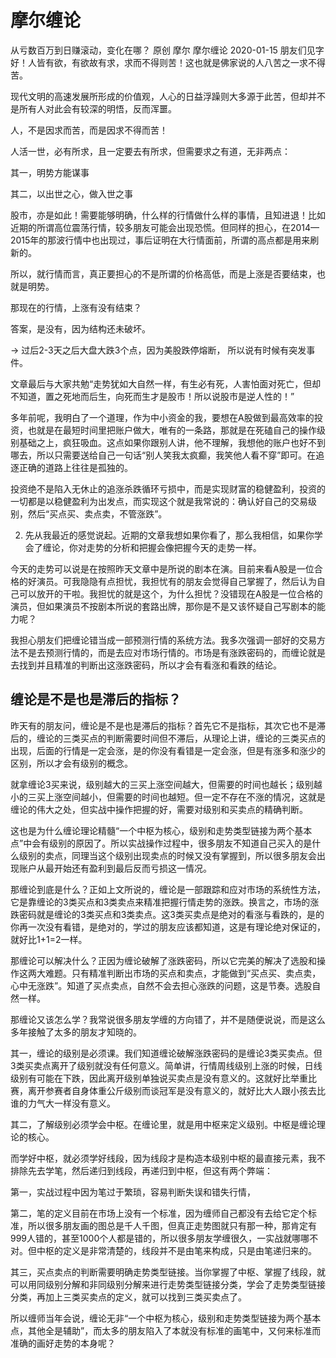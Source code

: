 # 摩尔缠论

从亏数百万到日赚滚动，变化在哪？
原创 摩尔 摩尔缠论 2020-01-15
朋友们见字好！人皆有欲，有欲故有求，求而不得则苦！这也就是佛家说的人八苦之一求不得苦。



现代文明的高速发展所形成的价值观，人心的日益浮躁则大多源于此苦，但却并不是所有人对此会有较深的明悟，反而浑噩。



人，不是因求而苦，而是因求不得而苦！



人活一世，必有所求，且一定要去有所求，但需要求之有道，无非两点：



其一，明势方能谋事

其二，以出世之心，做入世之事



股市，亦是如此！需要能够明确，什么样的行情做什么样的事情，且知进退！比如近期的所谓高位震荡行情，较多朋友可能会出现恐慌。但同样的担心，在2014—2015年的那波行情中也出现过，事后证明在大行情面前，所谓的高点都是用来刷新的。



所以，就行情而言，真正要担心的不是所谓的价格高低，而是上涨是否要结束，也就是明势。

那现在的行情，上涨有没有结束？

答案，是没有，因为结构还未破坏。

-> 过后2-3天之后大盘大跌3个点，因为美股跌停熔断， 所以说有时候有突发事件。 


文章最后与大家共勉“走势犹如大自然一样，有生必有死，人害怕面对死亡，但却不知道，置之死地而后生，向死而生才是股市！所以说股市是逆人性的！”

多年前呢，我明白了一个道理，作为中小资金的我，要想在A股做到最高效率的投资，也就是在最短时间里把账户做大，唯有的一条路，那就是在死磕自己的操作级别基础之上，疯狂吸血。这点如果你跟别人讲，他不理解，我想他的账户也好不到哪去，所以只需要送给自己一句话“别人笑我太疯癫，我笑他人看不穿”即可。在追逐正确的道路上往往是孤独的。


投资绝不是陷入无休止的追涨杀跌循环亏损中，而是实现财富的稳健盈利，投资的一切都是以稳健盈利为出发点，而实现这个就是我常说的：确认好自己的交易级别，然后“买点买、卖点卖，不管涨跌”。

2. 先从我最近的感觉说起。近期的文章我想如果你看了，那么我相信，如果你学会了缠论，你对走势的分析和把握会像把握今天的走势一样。

今天的走势可以说是在按照昨天文章中是所说的剧本在演。目前来看A股是一位合格的好演员。可我隐隐有点担忧，我担忧有的朋友会觉得自己掌握了，然后认为自己可以放开的干啦。我担忧的就是这个，为什么担忧？没错现在A股是一位合格的演员，但如果演员不按剧本所说的套路出牌，那你是不是又该怀疑自己写剧本的能力呢？

我担心朋友们把缠论错当成一部预测行情的系统方法。我多次强调一部好的交易方法不是去预测行情的，而是去应对市场行情的。市场是有涨跌密码的，而缠论就是去找到并且精准的判断出这涨跌密码，所以才会有看涨和看跌的结论。


## 缠论是不是也是滞后的指标？

昨天有的朋友问，缠论是不是也是滞后的指标？首先它不是指标，其次它也不是滞后的，缠论的三类买点的判断需要时间但不滞后，从理论上讲，缠论的三类买点的出现，后面的行情是一定会涨，是的你没有看错是一定会涨，但是有涨多和涨少的区别，所以才会有级别的概念。



就拿缠论3买来说，级别越大的三买上涨空间越大，但需要的时间也越长；级别越小的三买上涨空间越小，但需要的时间也越短。但一定不存在不涨的情况，这就是缠论的伟大之处，但实战中操作把握的好，需要对级别和买卖点的精确判断。



这也是为什么缠论理论精髓“一个中枢为核心，级别和走势类型链接为两个基本点”中会有级别的原因了。所以实战操作过程中，很多朋友不知道自己买入的是什么级别的卖点，同理当这个级别出现卖点的时候又没有掌握到，所以很多朋友会出现账户从最开始还有盈利到最后反而亏损这一情况。



那缠论到底是什么？正如上文所说的，缠论是一部跟踪和应对市场的系统性方法，它是靠缠论的3类买点和3类卖点来精准把握行情走势的涨跌。换言之，市场的涨跌密码就是缠论的3类买点和3类卖点。这3类买卖点是绝对的看涨与看跌的，是的你再一次没有看错，是绝对的，学过的朋友应该都知道，这是有理论绝对保证的，就好比1+1=2一样。



那缠论可以解决什么？正因为缠论破解了涨跌密码，所以它完美的解决了选股和操作这两大难题。只有精准判断出市场的买点和卖点，才能做到“买点买、卖点卖，心中无涨跌”。知道了买点卖点，自然不会去担心涨跌的问题，这是节奏。选股自然一样。



那缠论又该怎么学？我常说很多朋友学缠的方向错了，并不是随便说说，而是这么多年接触了太多的朋友才知晓的。



其一，缠论的级别是必须课。我们知道缠论破解涨跌密码的是缠论3类买卖点。但3类买卖点离开了级别就没有任何意义。简单讲，行情周线级别上涨的时候，日线级别有可能在下跌，因此离开级别单独说买卖点是没有意义的。这就好比举重比赛，离开参赛者自身体重公斤级别而谈冠军是没有意义的，就好比大人跟小孩去比谁的力气大一样没有意义。



其二，了解级别必须学会中枢。在缠论里，就是用中枢来定义级别。中枢是缠论理论的核心。



而学好中枢，就必须学好线段，因为线段才是构造本级别中枢的最直接元素，我不排除先去学笔，然后递归到线段，再递归到中枢，但这有两个弊端：



第一，实战过程中因为笔过于繁琐，容易判断失误和错失行情，



第二，笔的定义目前在市场上没有一个标准，因为缠师自己都没有去给它定个标准，所以很多朋友画的图总是千人千图，但真正走势图就只有那一种，那肯定有999人错的，甚至1000个人都是错的，所以很多朋友学缠很久，一实战就哪哪不对。但中枢的定义是非常清楚的，线段并不是由笔来构成，只是由笔递归来的。



其三，买点卖点的判断需要明确走势类型链接。当你掌握了中枢、掌握了线段，就可以用同级别分解和非同级别分解来进行走势类型链接分类，学会了走势类型链接分类，再加上三类买卖点的定义，就可以找到三类买卖点了。



所以缠师当年会说，缠论无非“一个中枢为核心，级别和走势类型链接为两个基本点，其他全是辅助”，而太多的朋友陷入了本就没有标准的画笔中，又何来标准而准确的画好走势的本身呢？